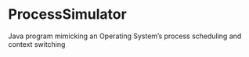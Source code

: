 # ProcessSimulator
Java program mimicking an Operating System’s process scheduling and context switching
